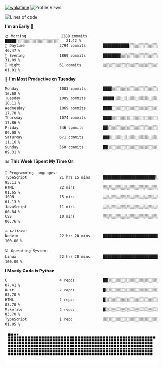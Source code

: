 [![wakatime](https://wakatime.com/badge/user/b920b284-3cde-4cd4-b72e-f7f22d050b16.svg)](https://wakatime.com/@b920b284-3cde-4cd4-b72e-f7f22d050b16)
![Profile Views](http://img.shields.io/badge/Profile%20Views-4586-blue)
<!--START_SECTION:waka-->
![Lines of code](https://img.shields.io/badge/From%20Hello%20World%20I%27ve%20Written-5.2%20million%20lines%20of%20code-blue)

**I'm an Early 🐤** 

```text
🌞 Morning                1288 commits        █████░░░░░░░░░░░░░░░░░░░░   21.42 % 
🌆 Daytime                2794 commits        ████████████░░░░░░░░░░░░░   46.47 % 
🌃 Evening                1869 commits        ████████░░░░░░░░░░░░░░░░░   31.09 % 
🌙 Night                  61 commits          ░░░░░░░░░░░░░░░░░░░░░░░░░   01.01 % 
```
📅 **I'm Most Productive on Tuesday** 

```text
Monday                   1003 commits        ████░░░░░░░░░░░░░░░░░░░░░   16.68 % 
Tuesday                  1089 commits        █████░░░░░░░░░░░░░░░░░░░░   18.11 % 
Wednesday                1069 commits        ████░░░░░░░░░░░░░░░░░░░░░   17.78 % 
Thursday                 1074 commits        ████░░░░░░░░░░░░░░░░░░░░░   17.86 % 
Friday                   546 commits         ██░░░░░░░░░░░░░░░░░░░░░░░   09.08 % 
Saturday                 671 commits         ███░░░░░░░░░░░░░░░░░░░░░░   11.16 % 
Sunday                   560 commits         ██░░░░░░░░░░░░░░░░░░░░░░░   09.31 % 
```


📊 **This Week I Spent My Time On** 

```text
💬 Programming Languages: 
TypeScript               21 hrs 15 mins      ████████████████████████░   95.11 % 
HTML                     22 mins             ░░░░░░░░░░░░░░░░░░░░░░░░░   01.65 % 
JSON                     15 mins             ░░░░░░░░░░░░░░░░░░░░░░░░░   01.13 % 
JavaScript               11 mins             ░░░░░░░░░░░░░░░░░░░░░░░░░   00.84 % 
CSS                      10 mins             ░░░░░░░░░░░░░░░░░░░░░░░░░   00.76 % 

🔥 Editors: 
Neovim                   22 hrs 20 mins      █████████████████████████   100.00 % 

💻 Operating System: 
Linux                    22 hrs 20 mins      █████████████████████████   100.00 % 
```

**I Mostly Code in Python** 

```text
C                        4 repos             ██░░░░░░░░░░░░░░░░░░░░░░░   07.41 % 
Rust                     2 repos             █░░░░░░░░░░░░░░░░░░░░░░░░   03.70 % 
HTML                     2 repos             █░░░░░░░░░░░░░░░░░░░░░░░░   03.70 % 
Makefile                 2 repos             █░░░░░░░░░░░░░░░░░░░░░░░░   03.70 % 
TypeScript               1 repo              ░░░░░░░░░░░░░░░░░░░░░░░░░   01.85 % 
```




<!--END_SECTION:waka-->
![Snake animation](https://raw.githubusercontent.com/timmypidashev/timmypidashev/main/commits.svg)
